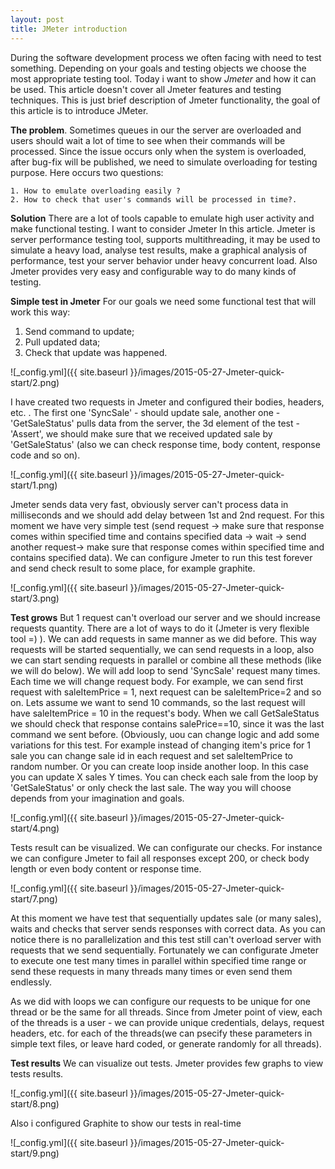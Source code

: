 ```yaml
---
layout: post
title: JMeter introduction
---
```


During the software development process we often facing with need to test something. Depending on your goals and testing objects we choose the most appropriate testing tool.
Today i want to show  *Jmeter* and how it can be used. This article doesn't cover all Jmeter features and testing techniques. This is just brief description of Jmeter functionality, the goal of this article is to introduce JMeter.

**The problem**.
Sometimes queues in our the server are overloaded and users should wait a lot of time to see when their commands will be processed. Since the issue occurs only when the system is overloaded, after bug-fix will be published, we need to simulate overloading for testing purpose. Here occurs two questions:

	1. How to emulate overloading easily ?	
	2. How to check that user's commands will be processed in time?.

**Solution**
There are a lot of tools capable to emulate high user activity and make functional testing. I want to consider Jmeter In this article. Jmeter is server performance testing tool, supports multithreading, it may be used to simulate a heavy load, analyse test results, make a graphical analysis of performance, test your server behavior under heavy concurrent load. Also Jmeter provides very easy and configurable way to do many kinds of testing. 

**Simple test in Jmeter**
For our goals we need some functional test that will work this way:  

1. Send command to update;	
2. Pull updated data;	
3. Check that update was happened.


![_config.yml]({{ site.baseurl }}/images/2015-05-27-Jmeter-quick-start/2.png)

I have created two requests in Jmeter and configured their bodies, headers, etc. . The first one 'SyncSale' - should update sale, another one - 'GetSaleStatus' pulls data from the server, the 3d element of the test - 'Assert', we should make sure that we received updated sale by 'GetSaleStatus' (also we can check response time, body content, response code and so on). 

![_config.yml]({{ site.baseurl }}/images/2015-05-27-Jmeter-quick-start/1.png)

Jmeter sends data very fast, obviously server can't process data in milliseconds and we should add delay between 1st and 2nd request. For this moment we have very simple test (send request -> make sure that response comes within specified time and contains specified data -> wait -> send another request-> make sure that response comes within specified time and contains specified data). We can configure Jmeter to run this test forever and send check result to some place, for example  graphite. 

![_config.yml]({{ site.baseurl }}/images/2015-05-27-Jmeter-quick-start/3.png)

**Test grows**
But 1 request can't overload our server and we should increase requests quantity. There are a lot of ways to do it (Jmeter is very flexible tool =) ). We can add requests in same manner as we did before. This way requests will be started sequentially, we can send requests in a loop, also we can start sending requests in parallel or combine all these methods (like we will do below).
We will add loop to send 'SyncSale' request many times. Each time we will change request body. For example, we can send first request with saleItemPrice = 1, next request can be saleItemPrice=2 and so on. Lets assume we want to send 10 commands, so the last request will have saleItemPrice = 10 in the request's body. When we call GetSaleStatus we should check that response contains salePrice==10, since it was the last command we sent before. (Obviously, uou can change logic and add some variations for this test. For example instead of changing item's price for 1 sale you can change sale id in each request and set saleItemPrice to random number. Or you can create loop inside another loop. In this case you can update X sales Y times. You can check each sale from the loop by 'GetSaleStatus' or only check the last sale. The way you will choose depends from your imagination and goals.

![_config.yml]({{ site.baseurl }}/images/2015-05-27-Jmeter-quick-start/4.png)

Tests result can be visualized. We can configurate our checks. For instance we can configure Jmeter to fail all responses except 200, or check body length or even body content or response time.

![_config.yml]({{ site.baseurl }}/images/2015-05-27-Jmeter-quick-start/7.png)

At this moment we have test that sequentially updates sale (or many sales), waits and checks that server sends responses with correct data. As you can notice there is no parallelization and this test still can't overload server with requests that we send sequentially.
Fortunately we can configurate Jmeter to execute one test many times in parallel within specified time range or send these requests in many threads many times or even send them endlessly.

As we did with loops we can configure our requests to be unique for one thread or be the same for all threads. Since from Jmeter point of view, each of the threads is a user - we can provide unique credentials, delays, request headers, etc. for each of the threads(we can psecify these parameters in simple text files, or leave hard coded, or generate randomly for all threads).

**Test results**
We can visualize out tests. Jmeter provides few graphs to view tests results.

![_config.yml]({{ site.baseurl }}/images/2015-05-27-Jmeter-quick-start/8.png)

Also i configured Graphite to show our tests in real-time 

![_config.yml]({{ site.baseurl }}/images/2015-05-27-Jmeter-quick-start/9.png)




